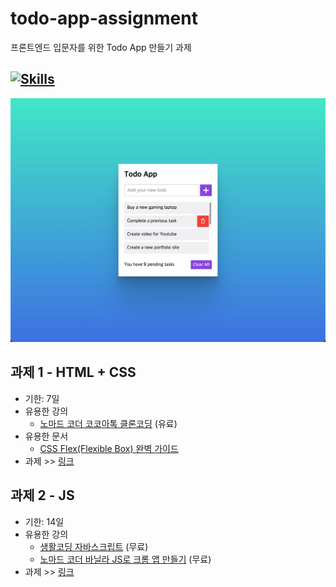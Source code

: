 # todo-app-assignment
프론트엔드 입문자를 위한 Todo App 만들기 과제

[![Skills](https://skillicons.dev/icons?i=html,css,js)](https://skillicons.dev)
---

![img](./preview.png)

## 과제 1 - HTML + CSS
- 기한: 7일
- 유용한 강의
  - [노마드 코더 코코아톡 클론코딩](https://nomadcoders.co/kokoa-clone) (유료)
- 유용한 문서
  - [CSS Flex(Flexible Box) 완벽 가이드](https://heropy.blog/2018/11/24/css-flexible-box/)
- 과제 >> [링크](https://github.com/geezers-io/todo-app-assignment/tree/html%2Bcss)

## 과제 2 - JS
- 기한: 14일
- 유용한 강의
    - [생활코딩 자바스크립트](https://www.youtube.com/watch?v=dPRtcRwKo-Y&list=PLuHgQVnccGMBB348PWRN0fREzYcYgFybf) (무료)
    - [노마드 코더 바닐라 JS로 크롬 앱 만들기](https://nomadcoders.co/javascript-for-beginners) (무료)
- 과제 >> [링크](https://github.com/geezers-io/todo-app-assignment/tree/main/js)
